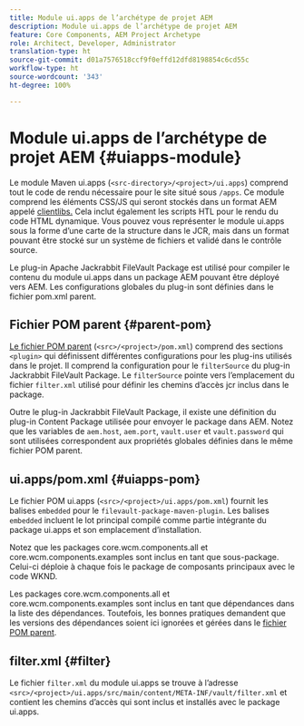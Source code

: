 ```yaml
---
title: Module ui.apps de l’archétype de projet AEM
description: Module ui.apps de l’archétype de projet AEM
feature: Core Components, AEM Project Archetype
role: Architect, Developer, Administrator
translation-type: ht
source-git-commit: d01a7576518ccf9f0effd12dfd8198854c6cd55c
workflow-type: ht
source-wordcount: '343'
ht-degree: 100%

---
```



# Module ui.apps de l’archétype de projet AEM {#uiapps-module}

Le module Maven ui.apps (`<src-directory>/<project>/ui.apps`) comprend tout le code de rendu nécessaire pour le site situé sous `/apps`. Ce module comprend les éléments CSS/JS qui seront stockés dans un format AEM appelé [clientlibs.](uifrontend.md#clientlibs) Cela inclut également les scripts HTL pour le rendu du code HTML dynamique. Vous pouvez vous représenter le module ui.apps sous la forme d’une carte de la structure dans le JCR, mais dans un format pouvant être stocké sur un système de fichiers et validé dans le contrôle source.

Le plug-in Apache Jackrabbit FileVault Package est utilisé pour compiler le contenu du module ui.apps dans un package AEM pouvant être déployé vers AEM. Les configurations globales du plug-in sont définies dans le fichier pom.xml parent.

## Fichier POM parent {#parent-pom}

[Le fichier POM parent](/help/developing/archetype/using.md#parent-pom) (`<src>/<project>/pom.xml`) comprend des sections `<plugin>` qui définissent différentes configurations pour les plug-ins utilisés dans le projet. Il comprend la configuration pour le `filterSource` du plug-in Jackrabbit FileVault Package. Le `filterSource` pointe vers l’emplacement du fichier `filter.xml` utilisé pour définir les chemins d’accès jcr inclus dans le package.

Outre le plug-in Jackrabbit FileVault Package, il existe une définition du plug-in Content Package utilisée pour envoyer le package dans AEM. Notez que les variables de `aem.host`, `aem.port`, `vault.user` et `vault.password` qui sont utilisées correspondent aux propriétés globales définies dans le même fichier POM parent.

## ui.apps/pom.xml {#uiapps-pom}

Le fichier POM ui.apps (`<src>/<project>/ui.apps/pom.xml`) fournit les balises `embedded` pour le `filevault-package-maven-plugin`. Les balises `embedded` incluent le lot principal compilé comme partie intégrante du package ui.apps et son emplacement d’installation.

Notez que les packages core.wcm.components.all et core.wcm.components.examples sont inclus en tant que sous-package. Celui-ci déploie à chaque fois le package de composants principaux avec le code WKND.

Les packages core.wcm.components.all et core.wcm.components.examples sont inclus en tant que dépendances dans la liste des dépendances. Toutefois, les bonnes pratiques demandent que les versions des dépendances soient ici ignorées et gérées dans le [fichier POM parent](/help/developing/archetype/using.md#core-components).

## filter.xml {#filter}

Le fichier `filter.xml` du module ui.apps se trouve à l’adresse `<src>/<project>/ui.apps/src/main/content/META-INF/vault/filter.xml` et contient les chemins d’accès qui sont inclus et installés avec le package ui.apps.
